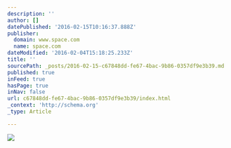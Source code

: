 ```yaml
---
description: ''
author: []
datePublished: '2016-02-15T10:16:37.888Z'
publisher:
  domain: www.space.com
  name: space.com
dateModified: '2016-02-04T15:18:25.233Z'
title: ''
sourcePath: _posts/2016-02-15-c67848dd-fe67-4bac-9b86-0357df9e3b39.md
published: true
inFeed: true
hasPage: true
inNav: false
url: c67848dd-fe67-4bac-9b86-0357df9e3b39/index.html
_context: 'http://schema.org'
_type: Article

---
```

![](http://www.space.com/images/i/000/053/016/original/europa-remastered-1920.jpg?interpolation=lanczos-none&fit=around|1920:1200&crop=1920:1200;*,*)
